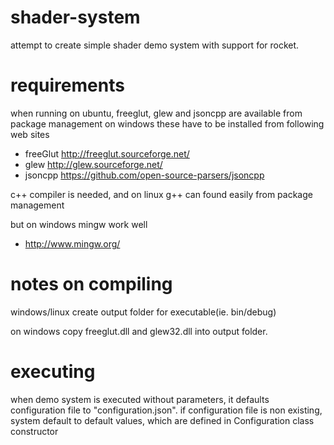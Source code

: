 # shader-system
attempt to create simple shader demo system with support for rocket. 

# requirements
when running on ubuntu, freeglut, glew and jsoncpp are available from package management
on windows these have to be installed from following web sites
- freeGlut http://freeglut.sourceforge.net/
- glew http://glew.sourceforge.net/
- jsoncpp https://github.com/open-source-parsers/jsoncpp
  
c++ compiler is needed, and on linux g++ can found easily from package management 

but on windows mingw work well
- http://www.mingw.org/
  
  
# notes on compiling
windows/linux
create output folder for executable(ie. bin/debug)

on windows copy freeglut.dll and glew32.dll into output folder.

# executing
when demo system is executed without parameters, it defaults configuration file to "configuration.json".
if configuration file is non existing, system default to default values, which are defined in Configuration class constructor

